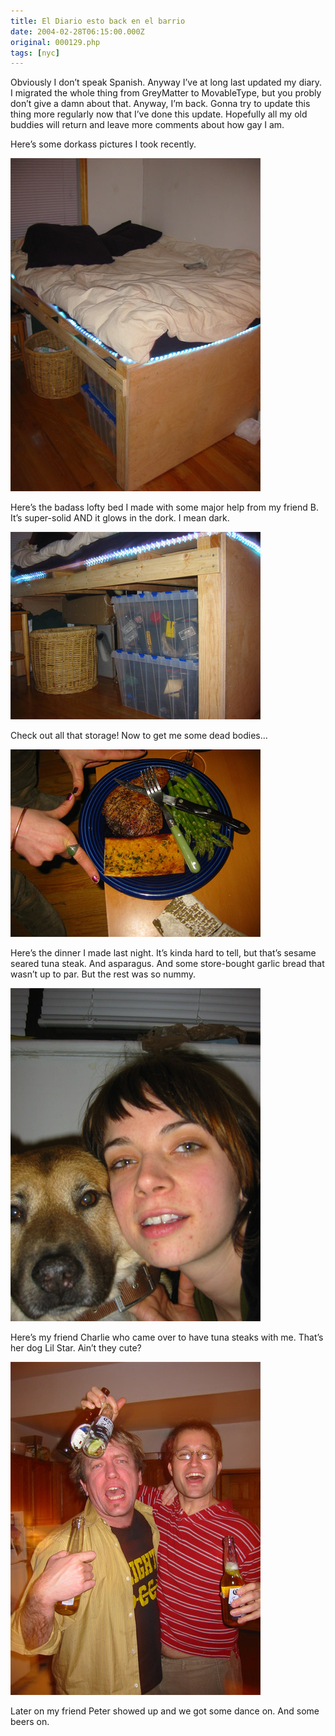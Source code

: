 ```yaml
---
title: El Diario esto back en el barrio
date: 2004-02-28T06:15:00.000Z
original: 000129.php
tags: [nyc]
---
```


Obviously I don’t speak Spanish. Anyway I’ve at long last updated my diary. I migrated the whole thing from GreyMatter to MovableType, but you probly don’t give a damn about that. Anyway, I’m back. Gonna try to update this thing more regularly now that I’ve done this update. Hopefully all my old buddies will return and leave more comments about how gay I am.

Here’s some dorkass pictures I took recently.

<p class="polaroid" style="--deg: -2deg"><img src="./loveboat-top.jpg" /></p>

Here’s the badass lofty bed I made with some major help from my friend B. It’s super-solid AND it glows in the dork. I mean dark.

<p class="polaroid" style="--deg: -2deg"><img src="./loveboat-storage.jpg" /></p>

Check out all that storage! Now to get me some dead bodies…

<p class="polaroid" style="--deg: -2deg"><img src="./tunadinner.jpg" /></p>

Here’s the dinner I made last night. It’s kinda hard to tell, but that’s sesame seared tuna steak. And asparagus. And some store-bought garlic bread that wasn’t up to par. But the rest was so nummy.

<p class="polaroid" style="--deg: -2deg"><img src="./lilstar-charles.jpg" /></p>

Here’s my friend Charlie who came over to have tuna steaks with me. That’s her dog Lil Star. Ain’t they cute?

<p class="polaroid" style="--deg: -2deg"><img src="./peter-pascal.jpg" /></p>

Later on my friend Peter showed up and we got some dance on. And some beers on.
